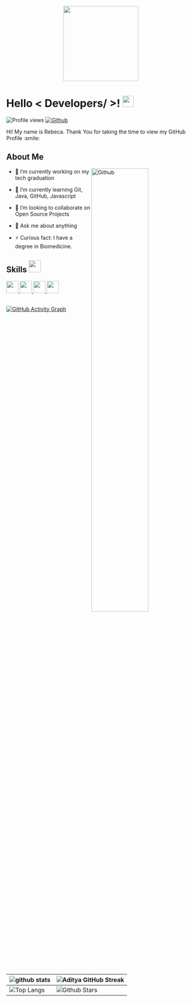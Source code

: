 <p align="center">
    <img width="200" src="https://user-images.githubusercontent.com/111317728/184722455-3f55dbd0-9234-4a8d-b23d-41dde0b5c0f8.png">
</p>


<h1> Hello < Developers/ >! <img src = "https://raw.githubusercontent.com/MartinHeinz/MartinHeinz/master/wave.gif" width = 30px> </h1>
<p align='center'>
</p>


![Profile views](https://visitor-badge.glitch.me/badge?page_id=rebeca-julia.rebeca-julia)
[![Github](https://img.shields.io/github/followers/rebeca-julia?label=Follow&style=social)](https://github.com/rebeca-julia)

<div size='20px'> Hi! My name is Rebeca. Thank You for taking the time to view my GitHub Profile :smile: 
</div>

<h2> About Me</h2>

<img width="55%" align="right" alt="Github" src="https://raw.githubusercontent.com/onimur/.github/master/.resources/git-header.svg" />

- 🔭 I’m currently working on my tech graduation

- 🌱 I’m currently learning Git, Java, GitHub, Javascript

- 👯 I’m looking to collaborate on Open Source Projects

- 💬 Ask me about anything

- ⚡ Curious fact: I have a degree in Biomedicine.

<h2> Skills <img src = "https://media2.giphy.com/media/QssGEmpkyEOhBCb7e1/giphy.gif?cid=ecf05e47a0n3gi1bfqntqmob8g9aid1oyj2wr3ds3mg700bl&rid=giphy.gif" width = 32px> </h2>
<a href= https://github.com/rebeca-julia?tab=repositories&q=&type=&language=javascript&sort= > <img width ='32px' src ='https://raw.githubusercontent.com/rahulbanerjee26/githubAboutMeGenerator/main/icons/javascript.svg'> </a>
<a href= https://github.com/rebeca-julia?tab=repositories&q=&type=&language=css&sort= > <img width ='32px' src ='https://raw.githubusercontent.com/rahulbanerjee26/githubAboutMeGenerator/main/icons/css.svg'> </a>
<a href= https://github.com/rebeca-julia?tab=repositories&q=&type=&language=html&sort= > <img width ='32px' src ='https://raw.githubusercontent.com/rahulbanerjee26/githubAboutMeGenerator/main/icons/html.svg'> </a>
<a href= https://github.com/rebeca-julia?tab=repositories&q=&type=&language=android&sort= > <img width ='32px' src ='https://raw.githubusercontent.com/rahulbanerjee26/githubAboutMeGenerator/main/icons/swift.svg'> </a>


<br>
<br>

[![GitHub Activity Graph](https://activity-graph.herokuapp.com/graph?username=rebeca-julia&theme=tokyonight)](https://git.io/praveenscience)

| ![github stats](https://github-readme-stats.vercel.app/api?username=rebeca-julia&show_icons=true&theme=tokyonight) | ![Aditya GitHub Streak](https://github-readme-streak-stats.herokuapp.com/?user=rebeca-julia&theme=tokyonight) |
| --- | --- |
| ![Top Langs](https://github-readme-stats.vercel.app/api/top-langs/?username=rebeca-julia&theme=tokyonight) | ![Github Stars](https://github-readme-stats.vercel.app/api?username=rebeca-julia&show_icons=true&locale=en&count_private=true&hide_rank=true&custom_title=My%20GitHub%20Stats&disable_animations=true&theme=tokyonight) |


<br>

